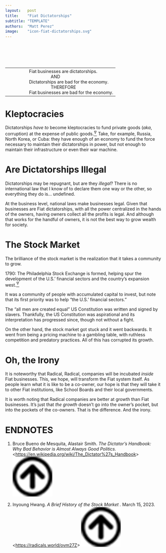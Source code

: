 ```yaml
---
layout:   post
title:    "Fiat Dictatorships"
subtitle: "TEMPLATE"
authors:  "Matt Perez"
image:    "icon-fiat-dictatorships.svg"
---
```


<div style="display:none;">
 <p>Dictatorships are bad for businesses and generally bad for the world&rsquo;s economy. Just look at Russia, North Korea, or Cuba.</p>
</div>

<h1>&nbsp;</h1>
 <table align="center">
  <tr style="padding-left:10em; ">
   <td class="_citation">
    <div style="padding-left:5em; "><span class="_paradigm">Fiat</span> businesses are dictatorships.</div>
    <div style="padding-left:10em; ">AND</div>
    <div style="padding-left:5em; ">Dictatorships are bad for the economy.</div>
    <div style="padding-left:10em; ">THEREFORE</div>
    <div style="padding-left:5em; "><span class="_paradigm">Fiat</span> businesses are bad for the economy.</div>
   </td>
  </tr>
 </table>

<h1>Kleptocracies</h1>
 <p>Dictatorships <em>have to</em> become kleptocracies to fund private goods (<em>aka</em>, corruption) at the expense of public goods.<a href="#en01"><sup id="bm01">&hairsp;&nabla;&hairsp;</sup></a> Take, for example, Russia, North Korea, or Cuba: they have enough of an economy to fund the force necessary to maintain their dictatorships in power, but not enough to maintain their infrastructure or even their war machine.</p>

<h1>Are Dictatorships Illegal</h1>
 <p>Dictatorships may be repugnant, but are they <em>illegal</em>? There is no international law that I know of to declare them one way or the other, so everything they do is&hellip; undefined.</p>
 <p>At the business level, national laws make businesses legal. Given that businesses are <span class="_paradigm">Fiat</span> dictatorships, with all the power centralized in the hands of the owners, having owners collect all the profits is legal. And although that works for the handful of owners, it is not the best way to grow wealth for society.</p>

<h1>The Stock Market</h1>
 <p>The brilliance of the stock market is the realization that it takes a community to grow.<p>
 <div class="_citation">
  <p>1790: The Philadelphia Stock Exchange is formed, helping spur the development of the U.S.&rsquo; financial sectors and the country&rsquo;s expansion west.<a href="#en02"><sup id="bm02">&hairsp;&nabla;&hairsp;</sup></a></p>
 </div>
 <p>It was a community of people with accumulated capital to invest, but note that its first priority was to help  &ldquo;the U.S.&rsquo; financial sectors.&rdquo;<p>
 <p>The &ldquo;all men are created equal&rdquo; US Constitution was written and signed by slavers. Thankfully, the US Constitution was aspirational and its interpretation has progressed since, though not without a fight.</p>
 <p>On the other hand, the stock market got stuck and it went backwards. It went from being a pricing machine to a gambling table, with ruthless competition and predatory practices. All of this has corrupted its growth.</p>

<h1>Oh, the Irony</h1>
 <p>It is noteworthy that <span class="_paradigm">Radical</span>, <span class="_paradigm">Radical</span>, companies will be incubated <em>inside</em> <span class="_paradigm">Fiat</span> businesses. This, we hope, will transform the <span class="_paradigm">Fiat</span> system itself. As people learn what it is like to be a co-owner, our hope is that they will take it to other <span class="_paradigm">Fiat</span> institutions, like School Boards and their local governments.</p>
 <p>It is worth noting that <span class="_paradigm">Radical</span> companies are better at growth than <span class="_paradigm">Fiat</span> businesses. It&rsquo;s just that <em>the growth</em> doesn&rsquo;t go into the owner’s pocket, but into the pockets of the co-owners. That is the difference. And the irony.</p>

<h1 class="_section">ENDNOTES</h1>
 <ol>
  <li id="en01">
   <p class="_list-item">
    Bruce Bueno de Mesquita, Alastair Smith.
    <em>The Dictator&rsquo;s Handbook: Why Bad Behavior is Almost Always Good Politics.</em>
    &lt;<a href="https://en.wikipedia.org/wiki/The_Dictator%27s_Handbook" target="_blank">https://en.wikipedia.org/wiki/The_Dictator%27s_Handbook</a>&gt;
    <a class="_uparrow" href="#bm01"><img src="/assets/img/arrow-up-icon.png"></a>
   </p>
  </li>
  <li id="en02">
   <p class="_list-item">
    Inyoung Hwang.
    <em>A Brief History of the Stock Market .</em>
    March 15, 2023.
    &lt;<a href="https://radicals.world/ovm27Z" target="_blank">https://radicals.world/ovm27Z</a>&gt;
    <a class="_uparrow" href="#bm02"><img src="/assets/img/arrow-up-icon.png"></a>
   </p>
  </li>
 </ol>